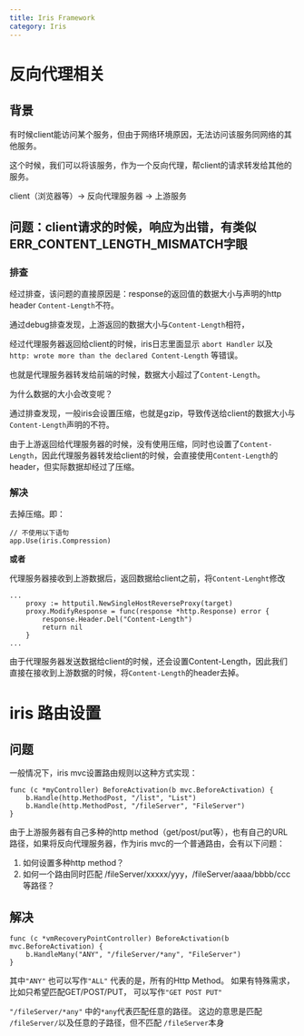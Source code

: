 ```yaml
---
title: Iris Framework
category: Iris
---
```


# 反向代理相关

## 背景

有时候client能访问某个服务，但由于网络环境原因，无法访问该服务同网络的其他服务。

这个时候，我们可以将该服务，作为一个反向代理，帮client的请求转发给其他的服务。

client（浏览器等）→ 反向代理服务器 → 上游服务

## 问题：client请求的时候，响应为出错，有类似ERR_CONTENT_LENGTH_MISMATCH字眼

### 排查

经过排查，该问题的直接原因是：response的返回值的数据大小与声明的http header `Content-Length`不符。

通过debug排查发现，上游返回的数据大小与`Content-Length`相符，

经过代理服务器返回给client的时候，iris日志里面显示 `abort Handler` 以及 `http: wrote more than the declared Content-Length` 等错误。

也就是代理服务器转发给前端的时候，数据大小超过了`Content-Length`。

为什么数据的大小会改变呢？

通过排查发现，一般iris会设置压缩，也就是gzip，导致传送给client的数据大小与`Content-Length`声明的不符。

由于上游返回给代理服务器的时候，没有使用压缩，同时也设置了`Content-Length`，因此代理服务器转发给client的时候，会直接使用`Content-Length`的header，但实际数据却经过了压缩。

### 解决

去掉压缩。即：

```
// 不使用以下语句
app.Use(iris.Compression)
```

**或者**

代理服务器接收到上游数据后，返回数据给client之前，将`Content-Lenght`修改

```
...
	proxy := httputil.NewSingleHostReverseProxy(target)
	proxy.ModifyResponse = func(response *http.Response) error {
		response.Header.Del("Content-Length")
		return nil
	}
...
```

由于代理服务器发送数据给client的时候，还会设置Content-Length，因此我们直接在接收到上游数据的时候，将`Content-Length`的header去掉。


# iris 路由设置

## 问题

一般情况下，iris mvc设置路由规则以这种方式实现：

```
func (c *myController) BeforeActivation(b mvc.BeforeActivation) {
	b.Handle(http.MethodPost, "/list", "List")
	b.Handle(http.MethodPost, "/fileServer", "FileServer")
}
```

由于上游服务器有自己多种的http method（get/post/put等），也有自己的URL路径，如果将反向代理服务器，作为iris mvc的一个普通路由，会有以下问题：

1. 如何设置多种http method？
2. 如何一个路由同时匹配 /fileServer/xxxxx/yyy，/fileServer/aaaa/bbbb/ccc 等路径？

## 解决

```
func (c *vmRecoveryPointController) BeforeActivation(b mvc.BeforeActivation) {
	b.HandleMany("ANY", "/fileServer/*any", "FileServer")
}
```
其中`"ANY"` 也可以写作`"ALL"` 代表的是，所有的Http Method。 如果有特殊需求，比如只希望匹配GET/POST/PUT， 可以写作`"GET POST PUT"`

`"/fileServer/*any"` 中的`*any`代表匹配任意的路径。 这边的意思是匹配 `/fileServer/`以及任意的子路径，但不匹配 `/fileServer`本身
